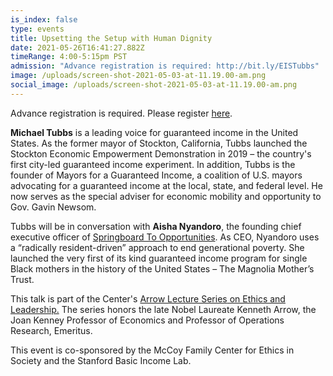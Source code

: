 ```yaml
---
is_index: false
type: events
title: Upsetting the Setup with Human Dignity
date: 2021-05-26T16:41:27.882Z
timeRange: 4:00-5:15pm PST
admission: "Advance registration is required: http://bit.ly/EISTubbs"
image: /uploads/screen-shot-2021-05-03-at-11.19.00-am.png
social_image: /uploads/screen-shot-2021-05-03-at-11.19.00-am.png
---
```

Advance registration is required. Please register [here](https://stanford.zoom.us/webinar/register/WN_Wa0iwiRZTlaLdY9v0jWCwA).

**Michael Tubbs** is a leading voice for guaranteed income in the United States. As the former mayor of Stockton, California, Tubbs launched the Stockton Economic Empowerment Demonstration in 2019 – the country's first city-led guaranteed income experiment. In addition, Tubbs is the founder of Mayors for a Guaranteed Income, a coalition of U.S. mayors advocating for a guaranteed income at the local, state, and federal level. He now serves as the special adviser for economic mobility and opportunity to Gov. Gavin Newsom. 

Tubbs will be in conversation with **Aisha Nyandoro**, the founding chief executive officer of [Springboard To Opportunities](https://springboardto.org/about/leadership/). As CEO, Nyandoro uses a “radically resident-driven” approach to end generational poverty. She launched the very first of its kind guaranteed income program for single Black mothers in the history of the United States – The Magnolia Mother’s Trust. 

This talk is part of the Center's [Arrow Lecture Series](https://ethicsinsociety.sites.stanford.edu/events/series/arrow-lectures)[ on Ethics and Leadership.](https://ethicsinsociety.sites.stanford.edu/events/series/arrow-lectures) The series honors the late Nobel Laureate Kenneth Arrow, the Joan Kenney Professor of Economics and Professor of Operations Research, Emeritus.

This event is co-sponsored by the McCoy Family Center for Ethics in Society and the Stanford Basic Income Lab.